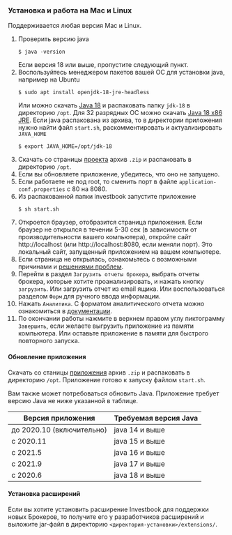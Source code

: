 ### Установка и работа на Mac и Linux

Поддерживаетcя любая версия Mac и Linux.
1. Проверить версию java
   ```shell script
   $ java -version
   ```
   Если версия 18 или выше, пропустите следующий пункт.
2. Воспользуйтесь менеджером пакетов вашей ОС для установки java, например на Ubuntu
   ```shell
   $ sudo apt install openjdk-18-jre-headless
   ```
   Или можно скачать [Java 18](https://jdk.java.net/18/) и распаковать папку `jdk-18` в директорию `/opt`.
   Для 32 разрядных ОС можно скачать [Java 18 x86 JRE](https://bell-sw.com/pages/downloads/). Если java распакована из
   архива, то в директории приложения нужно найти файл `start.sh`, раскомментировать и актуализировать `JAVA_HOME`
   ```shell
   $ export JAVA_HOME=/opt/jdk-18
   ```
3. Скачать со страницы [проекта](https://github.com/spacious-team/investbook/releases/latest) архив `.zip` и
   распаковать в директорию `/opt`.
4. Если вы обновляете приложение, убедитесь, что оно не запущено.
5. Если работаете не под root, то сменить порт в файле `application-conf.properties` с 80 на 8080.
6. Из распакованной папки investbook запустите приложение
   ```shell
   $ sh start.sh
   ```
7. Откроется браузер, отобразится страница приложения.
   Если браузер не открылся в течении 5-30 сек (в зависимости от производительности вашего компьютера),
   откройте сайт http://localhost (или http://localhost:8080, если меняли порт). Это локальный сайт,
   запущенный приложением на вашем компьютере.
8. Если страница не открылась, ознакомьтесь с возможными причинами и [решениями проблем](/src/main/asciidoc/troubleshooting.adoc).
9. Перейти в раздел `Загрузить отчеты брокера`, выбрать отчеты брокера, которые хотите проанализировать, и нажать кнопку
   `загрузить`. Или загрузить отчет из email ящика. Или воспользоваться разделом `Форм` для ручного ввода информации.
10. Нажать `Аналитика`. С форматом аналитического отчета можно ознакомиться в [документации](/src/main/asciidoc/index.adoc).
11. По окончании работы нажмите в верхнем правом углу пиктограмму `Завершить`, если желаете выгрузить приложение
    из памяти компьютера. Или оставьте приложение в памяти для быстрого повторного запуска.

#### Обновление приложения
Скачать со станицы [приложения](https://github.com/vananiev/spacious-team/investbook/latest) архив `.zip` и
распаковать в директорию `/opt`. Приложение готово к запуску файлом `start.sh`.

Вам также может потребоваться обновить Java. Приложение требует версию Java не ниже указанной в таблице.

| Версия приложения         | Требуемая версия Java   |
|---------------------------|-------------------------|
| до 2020.10 (включительно) | java 14 и выше          |
| c 2020.11                 | java 15 и выше          |
| с 2021.5                  | java 16 и выше          |
| с 2021.9                  | java 17 и выше          |
| с 2020.6                  | java 18 и выше          | 

#### Установка расширений

Если вы хотите установить расширение Investbook для поддержки новых Брокеров, то получите его у разработчиков расширений
и выложите jar-файл в директорию `<директория-установки>/extensions/`. 
   

